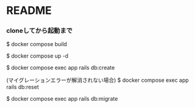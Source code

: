 # README

### cloneしてから起動まで

$ docker compose build

$ docker compose up -d

$ docker compose exec app rails db:create

(マイグレーションエラーが解消されない場合)
$ docker compose exec app rails db:reset

$ docker compose exec app rails db:migrate
